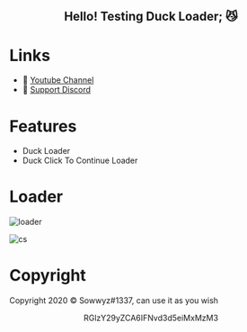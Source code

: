 <h2 align="center">
    Hello! Testing Duck Loader<strong>;</strong> 😼
<br>


# Links
- 🔗 [Youtube Channel](https://www.youtube.com/channel/UC9_kma0SOd-oSe24gqpqqCA)
- 🔗 [Support Discord](https://discord.com/users/394251966571872256)


# Features 

- Duck Loader 
- Duck Click To Continue Loader

# Loader 

![loader](https://user-images.githubusercontent.com/88189918/230239052-6875cf45-8fcc-4b8b-9bff-4d3ef48a8af2.png)

![cs](https://user-images.githubusercontent.com/88189918/230239072-71e30411-f600-41fb-8dbe-568bc0f89090.png)



# Copyright 
Copyright 2020 © Sowwyz#1337, can use it as you wish

</h2>
<p align="center">
   RGlzY29yZCA6IFNvd3d5eiMxMzM3
<br>

